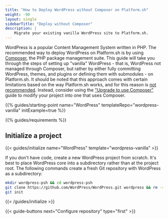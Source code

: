 ```yaml
---
title: "How to Deploy WordPress without Composer on Platform.sh"
weight: -90
layout: single
sidebarTitle: "Deploy without Composer"
description: |
    Migrate your existing vanilla WordPress site to Platform.sh. 
---
```


WordPress is a popular Content Management System written in PHP. The recommended way to deploy WordPress on Platform.sh is by using [Composer](/guides/wordpress/deploy/_index.md), the PHP package management suite. This guide will take you through the steps of setting up "vanilla" WordPress - that is, WordPress not managed through Composer, but rather by either fully committing WordPress, themes, and plugins or defining them with submodules - on Platform.sh. It should be noted that this approach comes with certain limitations based on the way Platform.sh works, and for this reason is [not recommended](/guides/wordpress/composer/_index.md). Instead, consider using the ["Upgrade to use Composer"](/guides/wordpress/composer/migrate.md) guide to modify your project into one that uses Composer. 

{{% guides/starting-point name="WordPress" templateRepo="wordpress-vanilla" initExample=true %}}

{{% guides/requirements %}}

## Initialize a project

{{< guides/initialize name="WordPress" template="wordpress-vanilla" >}}

If you don't have code, create a new WordPress project from scratch.
It's best to place WordPress core into a subdirectory rather than at the project root.
The following commands create a fresh Git repository with WordPress as a subdirectory:

```bash
mkdir wordpress-psh && cd wordpress-psh
git clone https://github.com/WordPress/WordPress.git wordpress && rm -rf wordpress/.git
git init
```

{{< /guides/initialize >}}

{{< guide-buttons next="Configure repository" type="first" >}}

